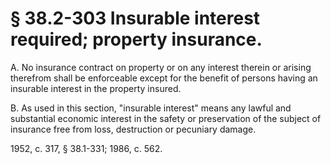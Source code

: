# § 38.2-303 Insurable interest required; property insurance.

<p>A. No insurance contract on property or on any interest therein or arising therefrom shall be enforceable except for the benefit of persons having an insurable interest in the property insured.</p><p>B. As used in this section, "insurable interest" means any lawful and substantial economic interest in the safety or preservation of the subject of insurance free from loss, destruction or pecuniary damage.</p><p>1952, c. 317, § 38.1-331; 1986, c. 562.</p>